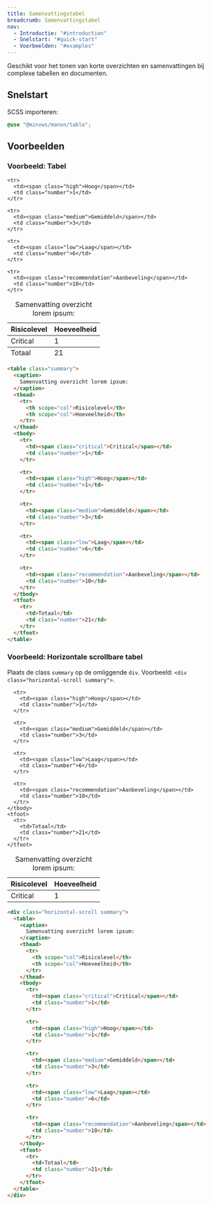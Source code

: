 ```yaml
---
title: Samenvattingstabel
breadcrumb: Samenvattingstabel
nav:
  - Introductie: "#introduction"
  - Snelstart: "#quick-start"
  - Voorbeelden: "#examples"
---
```


<p id="introduction">Geschikt voor het tonen van korte overzichten en samenvattingen bij complexe
tabellen en documenten.</p>

<h2 id="quick-start">Snelstart</h2>

SCSS importeren:

```scss
@use "@minvws/manon/table";
```

<h2 id="examples">Voorbeelden</h2>

### Voorbeeld: Tabel

<table class="summary">
  <caption> Samenvatting overzicht lorem ipsum: </caption>
  <thead>
    <tr>
      <th scope="col">Risicolevel</th>
      <th scope="col">Hoeveelheid</th>
    </tr>
  </thead>
  <tbody>
    <tr>
      <td><span class="critical">Critical</span></td>
      <td class="number">1</td>
    </tr>

    <tr>
      <td><span class="high">Hoog</span></td>
      <td class="number">1</td>
    </tr>

    <tr>
      <td><span class="medium">Gemiddeld</span></td>
      <td class="number">3</td>
    </tr>

    <tr>
      <td><span class="low">Laag</span></td>
      <td class="number">6</td>
    </tr>

    <tr>
      <td><span class="recommendation">Aanbeveling</span></td>
      <td class="number">10</td>
    </tr>

  </tbody>
  <tfoot>
    <tr>
      <td>Totaal</td>
      <td class="number">21</td>
    </tr>
  </tfoot>
</table>

```html
<table class="summary">
  <caption>
    Samenvatting overzicht lorem ipsum:
  </caption>
  <thead>
    <tr>
      <th scope="col">Risicolevel</th>
      <th scope="col">Hoeveelheid</th>
    </tr>
  </thead>
  <tbody>
    <tr>
      <td><span class="critical">Critical</span></td>
      <td class="number">1</td>
    </tr>

    <tr>
      <td><span class="high">Hoog</span></td>
      <td class="number">1</td>
    </tr>

    <tr>
      <td><span class="medium">Gemiddeld</span></td>
      <td class="number">3</td>
    </tr>

    <tr>
      <td><span class="low">Laag</span></td>
      <td class="number">6</td>
    </tr>

    <tr>
      <td><span class="recommendation">Aanbeveling</span></td>
      <td class="number">10</td>
    </tr>
  </tbody>
  <tfoot>
    <tr>
      <td>Totaal</td>
      <td class="number">21</td>
    </tr>
  </tfoot>
</table>
```

### Voorbeeld: Horizontale scrollbare tabel

Plaats de class `summary` op de omliggende `div`. Voorbeeld:
`<div class="horizontal-scroll summary">`.

<div class="horizontal-scroll summary">
  <table>
    <caption>Samenvatting overzicht lorem ipsum:</caption>
    <thead>
      <tr>
        <th scope="col">Risicolevel</th>
        <th scope="col">Hoeveelheid</th>
      </tr>
    </thead>
    <tbody>
      <tr>
        <td><span class="critical">Critical</span></td>
        <td class="number">1</td>
      </tr>

      <tr>
        <td><span class="high">Hoog</span></td>
        <td class="number">1</td>
      </tr>

      <tr>
        <td><span class="medium">Gemiddeld</span></td>
        <td class="number">3</td>
      </tr>

      <tr>
        <td><span class="low">Laag</span></td>
        <td class="number">6</td>
      </tr>

      <tr>
        <td><span class="recommendation">Aanbeveling</span></td>
        <td class="number">10</td>
      </tr>
    </tbody>
    <tfoot>
      <tr>
        <td>Totaal</td>
        <td class="number">21</td>
      </tr>
    </tfoot>

  </table>
</div>

```html
<div class="horizontal-scroll summary">
  <table>
    <caption>
      Samenvatting overzicht lorem ipsum:
    </caption>
    <thead>
      <tr>
        <th scope="col">Risicolevel</th>
        <th scope="col">Hoeveelheid</th>
      </tr>
    </thead>
    <tbody>
      <tr>
        <td><span class="critical">Critical</span></td>
        <td class="number">1</td>
      </tr>

      <tr>
        <td><span class="high">Hoog</span></td>
        <td class="number">1</td>
      </tr>

      <tr>
        <td><span class="medium">Gemiddeld</span></td>
        <td class="number">3</td>
      </tr>

      <tr>
        <td><span class="low">Laag</span></td>
        <td class="number">6</td>
      </tr>

      <tr>
        <td><span class="recommendation">Aanbeveling</span></td>
        <td class="number">10</td>
      </tr>
    </tbody>
    <tfoot>
      <tr>
        <td>Totaal</td>
        <td class="number">21</td>
      </tr>
    </tfoot>
  </table>
</div>
```
